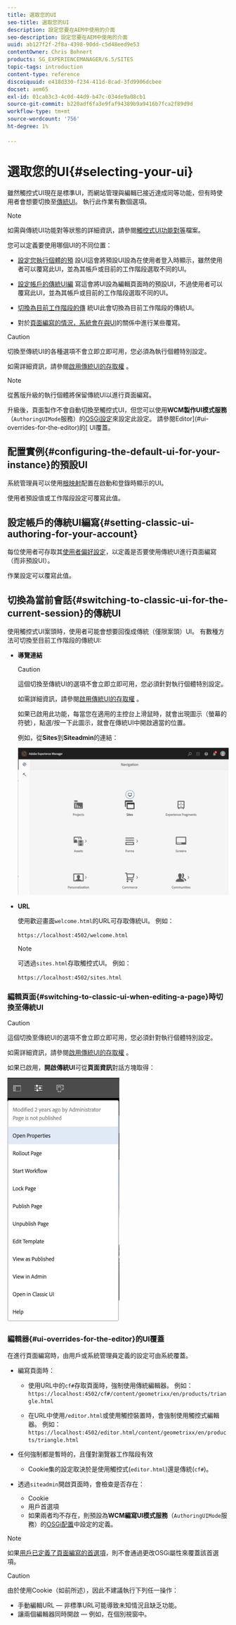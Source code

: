 ```yaml
---
title: 選取您的UI
seo-title: 選取您的UI
description: 設定您要在AEM中使用的介面
seo-description: 設定您要在AEM中使用的介面
uuid: ab127f2f-2f8a-4398-90dd-c5d48eed9e53
contentOwner: Chris Bohnert
products: SG_EXPERIENCEMANAGER/6.5/SITES
topic-tags: introduction
content-type: reference
discoiquuid: e418d330-f234-411d-8cad-3fd9906dcbee
docset: aem65
exl-id: 01cab3c3-4c0d-44d9-b47c-034de9a08cb1
source-git-commit: b220adf6fa3e9faf94389b9a9416b7fca2f89d9d
workflow-type: tm+mt
source-wordcount: '756'
ht-degree: 1%

---
```


# 選取您的UI{#selecting-your-ui}

雖然觸控式UI現在是標準UI，而網站管理與編輯已接近達成同等功能，但有時使用者會想要切換至[傳統UI](/help/sites-classic-ui-authoring/classicui.md)。 執行此作業有數個選項。

>[!NOTE]
>
>如需與傳統UI功能對等狀態的詳細資訊，請參閱[觸控式UI功能對等](/help/release-notes/touch-ui-features-status.md)檔案。

您可以定義要使用哪個UI的不同位置：

* [設定您執行個體的預](#configuring-the-default-ui-for-your-instance)
設UI這會將預設UI設為在使用者登入時顯示，雖然使用者可以覆寫此UI，並為其帳戶或目前的工作階段選取不同的UI。

* [設定帳戶的傳統UI編](/help/sites-authoring/select-ui.md#setting-classic-ui-authoring-for-your-account)
寫這會將UI設為編輯頁面時的預設UI，不過使用者可以覆寫此UI，並為其帳戶或目前的工作階段選取不同的UI。

* [切換為目前工作階段的傳](#switching-to-classic-ui-for-the-current-session)
統UI此會切換為目前工作階段的傳統UI。

* 對於[頁面編寫的情況，系統會在與UI](#ui-overrides-for-the-editor)的關係中進行某些覆寫。

>[!CAUTION]
>
>切換至傳統UI的各種選項不會立即立即可用，您必須為執行個體特別設定。
>
>如需詳細資訊，請參閱[啟用傳統UI的存取權](/help/sites-administering/enable-classic-ui.md) 。

>[!NOTE]
>
>從舊版升級的執行個體將保留傳統UI以進行頁面編寫。
>
>升級後，頁面製作不會自動切換至觸控式UI，但您可以使用&#x200B;**WCM製作UI模式服務**（`AuthoringUIMode`服務）的[OSGi設定](/help/sites-deploying/configuring-osgi.md)來設定此設定。 請參閱Editor](#ui-overrides-for-the-editor)的[ UI覆蓋。

## 配置實例{#configuring-the-default-ui-for-your-instance}的預設UI

系統管理員可以使用[根映射](/help/sites-deploying/osgi-configuration-settings.md#daycqrootmapping)配置在啟動和登錄時顯示的UI。

使用者預設值或工作階段設定可覆寫此值。

## 設定帳戶的傳統UI編寫{#setting-classic-ui-authoring-for-your-account}

每位使用者可存取其[使用者偏好設定](/help/sites-authoring/user-properties.md#userpreferences)，以定義是否要使用傳統UI進行頁面編寫（而非預設UI）。

作業設定可以覆寫此值。

## 切換為當前會話{#switching-to-classic-ui-for-the-current-session}的傳統UI

使用觸控式UI案頭時，使用者可能會想要回復成傳統（僅限案頭）UI。 有數種方法可切換至目前工作階段的傳統UI:

* **導覽連結**

   >[!CAUTION]
   >
   >這個切換至傳統UI的選項不會立即立即可用，您必須針對執行個體特別設定。
   >
   >
   >如需詳細資訊，請參閱[啟用傳統UI的存取權](/help/sites-administering/enable-classic-ui.md) 。

   如果已啟用此功能，每當您在適用的主控台上滑鼠時，就會出現圖示（螢幕的符號），點選/按一下此圖示，就會在傳統UI中開啟適當的位置。

   例如，從&#x200B;**Sites**&#x200B;到&#x200B;**Siteadmin**&#x200B;的連結：

   ![syui-01](assets/syui-01.png)

* **URL**

   使用歡迎畫面`welcome.html`的URL可存取傳統UI。 例如：

   `https://localhost:4502/welcome.html`

   >[!NOTE]
   >
   >可透過`sites.html`存取觸控式UI。 例如：
   >
   >
   >`https://localhost:4502/sites.html`

### 編輯頁面{#switching-to-classic-ui-when-editing-a-page}時切換至傳統UI

>[!CAUTION]
>
>這個切換至傳統UI的選項不會立即立即可用，您必須針對執行個體特別設定。
>
>如需詳細資訊，請參閱[啟用傳統UI的存取權](/help/sites-administering/enable-classic-ui.md) 。

如果已啟用，**開啟傳統UI**&#x200B;可從&#x200B;**頁面資訊**&#x200B;對話方塊取得：

![syui-02](assets/syui-02.png)

### 編輯器{#ui-overrides-for-the-editor}的UI覆蓋

在進行頁面編寫時，由用戶或系統管理員定義的設定可由系統覆蓋。

* 編寫頁面時：

   * 使用URL中的`cf#`存取頁面時，強制使用傳統編輯器。 例如：
      `https://localhost:4502/cf#/content/geometrixx/en/products/triangle.html`

   * 在URL中使用`/editor.html`或使用觸控裝置時，會強制使用觸控式編輯器。 例如：
      `https://localhost:4502/editor.html/content/geometrixx/en/products/triangle.html`

* 任何強制都是暫時的，且僅對瀏覽器工作階段有效

   * Cookie集的設定取決於是使用觸控式(`editor.html`)還是傳統(`cf#`)。

* 透過`siteadmin`開啟頁面時，會檢查是否存在：

   * Cookie
   * 用戶首選項
   * 如果兩者均不存在，則預設為&#x200B;**WCM編寫UI模式服務**（`AuthoringUIMode`服務）的[OSGi配置](/help/sites-deploying/configuring-osgi.md)中設定的定義。

>[!NOTE]
>
>如果[用戶已定義了頁面編寫的首選項](#settingthedefaultauthoringuiforyouraccount)，則不會通過更改OSGi屬性來覆蓋該首選項。

>[!CAUTION]
>
>由於使用Cookie（如前所述），因此不建議執行下列任一操作：
>
>* 手動編輯URL — 非標準URL可能導致未知情況且缺乏功能。
>* 讓兩個編輯器同時開啟 — 例如，在個別視窗中。

